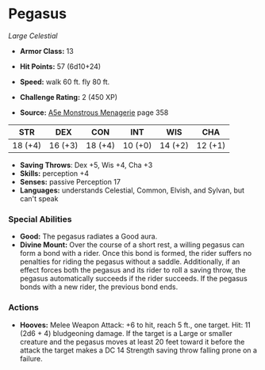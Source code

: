 # Pegasus

*Large* *Celestial*

- **Armor Class:** 13
- **Hit Points:** 57 (6d10+24)
- **Speed:** walk 60 ft. fly 80 ft.

- **Challenge Rating:** 2 (450 XP)
- **Source:** [A5e Monstrous Menagerie](https://enpublishingrpg.com/products/level-up-monstrous-menagerie-a5e) page 358

| STR | DEX | CON | INT | WIS | CHA |
| --- | --- | --- | --- | --- | --- |
| 18 (+4) | 16 (+3) | 18 (+4) | 10 (+0) | 14 (+2) | 12 (+1) |

- **Saving Throws**: Dex +5, Wis +4, Cha +3
- **Skills:** perception +4
- **Senses:** passive Perception 17
- **Languages:** understands Celestial, Common, Elvish, and Sylvan, but can't speak

### Special Abilities

- **Good:** The pegasus radiates a Good aura.
- **Divine Mount:** Over the course of a short rest, a willing pegasus can form a bond with a rider. Once this bond is formed, the rider suffers no penalties for riding the pegasus without a saddle. Additionally, if an effect forces both the pegasus and its rider to roll a saving throw, the pegasus automatically succeeds if the rider succeeds. If the pegasus bonds with a new rider, the previous bond ends.

### Actions

- **Hooves:** Melee Weapon Attack: +6 to hit, reach 5 ft., one target. Hit: 11 (2d6 + 4) bludgeoning damage. If the target is a Large or smaller creature and the pegasus moves at least 20 feet toward it before the attack  the target makes a DC 14 Strength saving throw  falling prone on a failure.


